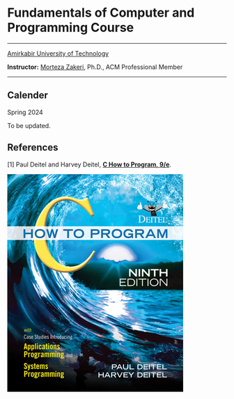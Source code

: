 # Fundamentals of Computer and Programming Course

---
[Amirkabir University of Technology](http://ce.aut.ac.ir)

**Instructor:** [Morteza Zakeri](https://member.acm.org/~mzakeri-nasrabadi), Ph.D., ACM Professional Member

---



## Calender

Spring 2024 

To be updated.


## References

[1] Paul Deitel and Harvey Deitel, [**C How to Program, 9/e**](https://deitel.com/c-how-to-program-9-e/).

![C-how-to-program-9-e-book-cover](assets/figs/c-how-to-program-9-e-book-cover.jpg)
